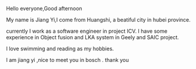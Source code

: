 Hello everyone,Good afternoon

My name is Jiang Yi,I come from Huangshi, a beatiful city in hubei province.

currently I work as a software engineer in project ICV.
 I have some experience in Object fusion and  LKA  system 
in Geely and SAIC project.

I love swimming and reading as my hobbies.

 I am jiang yi ,nice to meet you in bosch . thank you